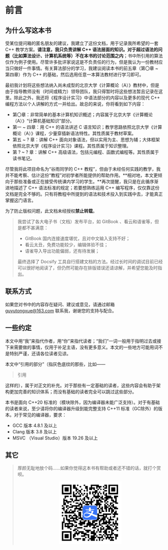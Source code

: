 # 前言

## 为什么写这本书

受某位提问箱的匿名朋友的建议，我建立了这份文档，用于记录我所希望的一套 C++ 教学方案。**请注意，我只负责讲解 C++ 语法层面的知识。对于超过语法的问题（比如算法设计、计算机系统等）不在本书的讨论范围之内**；书中所引用的算法仅作为例子使用。尽管许多批评家说这是不负责任的行为，但是我认为一份教材应当只做好一件事情。有关算法部分的学习，我建议阅读本书的前五章（第〇章 \~ 第四章）作为 C++ 的基础，然后选用任意一本算法教材进行学习即可。

最初我计划将这些想法纳入尚未成型的北京大学《计算概论（A）》教材中，但是由于指导教师没有（时间或精力）领导团队，我只得暂时将这些想法暂且记录在这里。除此之外，我还将《程序设计实习》中语法部分的内容以及更多的现代 C++ 编程方法以个人讲解的方式一并给出。故总的来说，你将看到如下内容：

- 第〇章：非常简单的基本计算机知识概述；内容属于北京大学《计算概论（A）》“计算机基础知识”部分。
- 第一 \~ 四章：用 C++ 的语法讲述 C 语言知识；教学思路依照北京大学《计算概论（A）》课程，少量穿插新语法特性。其性质属于教材草案。
- 第五 \~ ? 章：讲解 C++ 面向对象语法，但以实用为主、思想为辅；大体框架依照北京大学《程序设计实习》课程。其性质属于知识整理。
- 第 ? \~ ? 章：讲解 C++ 高级语法，包括元编程、函数式编程等。其性质属于读书笔记。

尽管我将此项目命名为“谷雨同学的 C++ 教程”，但由于未经任何实践的教学，我并不能考察、估计这份“教程”对初学者所能提供的帮助作用。**相对地，本文更倾向于那些准备或正在接受传统课内学习的学生。**再次提醒，我只是在此循序渐进地描述了 C++ 语法标准的规定；若要想熟练运用 C++ 编写程序，仅仅靠这份文档是完全不够的。只有将教程中所提到的语法和技术投入到实践中去，才能真正掌握这门语言。

为了防止版权问题，此文档未经授权**禁止转载**。

> 我尝试了各大电子书（文档）发布平台，如 GitBook 、看云和语雀等，但是都不甚满意：
> - GitBook 国内连接速度堪忧，且对中文输入支持不好；
> - 看云太丑，免费功能较少，编辑体验不佳；
> - 语雀导入导出功能偏弱，还有待发展；
> 
> 最终选择了 Docsify 工具自行搭建文档的方法。经过长时间的调试目前已经可以很好地阅读了，但仍然可能存在排版错误还请谅解，并希望您能及时指出。

## 联系方式

如果您对书中的内容存在疑问、建议或意见，请通过邮箱 [guyutongxue@163.com](mailto:guyutongxue@163.com) 联系我，谢谢您的支持与配合。

## 一些约定

本文中用“我”来指代作者，用“你”来指代读者；“我们”一词一般用于指明过去或接下来需要做的事情，仅用于补足主语，没有更多意义。本文的一些地方可能用词不是特别严谨，还请各位读者见谅。

本文中“引用的部分”（指灰色底纹的那些，比如——
> 引用

这样的），属于对正文的补充。对于那些有一定基础的读者，这些内容会有助于架构更加完善的知识体系；而没有基础的读者完全可以跳过这些部分。

本书是面向 C++20 标准的（模块除外，因为编译器未能广泛支持）。对于有基础的读者来说，至少请将你的编译器升级到能完整支持 C++11 标准（GC除外）的版本。对于常见的编译器，要求：

- GCC 版本 4.8.1 及以上
- Clang 版本 3.8 及以上
- MSVC （Visual Studio）版本 19.26 及以上

## 其它

> 厚颜无耻地放个码……如果你觉得这本书有帮助或者还不错的话，就打个赏呗。
> 
> <center><img alt="QR code" src="assets/alipay.jpg" width="200"></center>
